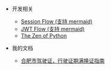 <!-- _navbar.md -->

* 开发相关
    * [Session Flow (支持 mermaid)](dev/Session%20Flow)
    * [JWT Flow (支持 mermaid)](dev/JWT%20Flow)
    * [The Zen of Python](dev/The%20Zen%20of%20Python)
    
* 我的文档
    * [合肥市驾驶证，行驶证期满换证指南](my/合肥市驾驶证，行驶证期满换证指南)

